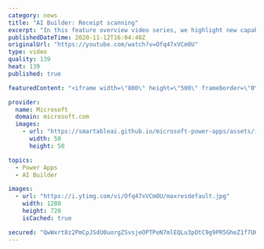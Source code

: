 ```yaml
---
category: news
title: "AI Builder: Receipt scanning"
excerpt: "In this feature overview video series, we highlight new capabilities included in the latest update to AI Builder.  Receipt scanning is a new AI Builder feature that processes receipts to identify and extract information. The AI model identifies receipt data, merchant information, total price, and taxes"
publishedDateTime: 2020-11-12T16:04:40Z
originalUrl: "https://youtube.com/watch?v=Ofq47xVCm0U"
type: video
quality: 139
heat: 139
published: true

featuredContent: "<iframe width=\"800\" height=\"500\" frameborder=\"0\" src=\"https://www.youtube.com/embed/Ofq47xVCm0U\" allow=\"accelerometer; autoplay; encrypted-media; gyroscope; picture-in-picture\" allowfullscreen></iframe>"

provider:
  name: Microsoft
  domain: microsoft.com
  images:
    - url: "https://smartableai.github.io/microsoft-power-apps/assets/images/organizations/microsoft.com-50x50.jpg"
      width: 50
      height: 50

topics:
  - Power Apps
  - AI Builder

images:
  - url: "https://i.ytimg.com/vi/Ofq47xVCm0U/maxresdefault.jpg"
    width: 1280
    height: 720
    isCached: true

secured: "QwWxrt8z2PmCpJSdU0uorgZSvsjeOPTPeN7mlEQLu3pOtC9g9PR5GheZ1f7UKsUNPINo/Ht0hxa2hzkqBlMTEE9qilW3BaJweMjWZSnI8EiQLQpYsvX8m4t6a089BleRqHPvProqtvr6fXeph4YvV3vboNRXExO35wEdTuYl4iEGZ31jKti6dx8cBZccv4q3LcknVklNW02by5XBqkTDxV6MPEwWtNd+OetJo6TD52Qd5gYH6RgZQ1TUkIscmbCxhqB+UNx7VAlUdXYn4kbNyrh5Q1HkiO5DnAZngxFOcfBkIUjhBVEhdCXyfyuyMtnxMYrJ39qelJuR9aOkNi5A2lzkgYcgZPbexXZ6bdSbXET3YSwaRXGp3dXMyH3oVKsQZNcyeAQ9+Jkn3uMfeM/SkYjsdCaelpS3WDMv23wByPso59kI5iMr3jF2zIQH6owv;gEjAj1aSDlXrDnMvlRcKyQ=="
---
```


